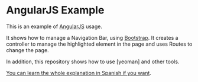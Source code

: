 # AngularJS Example

This is an example of [AngularJS] usage.

It shows how to manage a Navigation Bar, using [Bootstrap]. It creates a controller to manage the highlighted element in the page and uses Routes to change the page.

In addition, this repository shows how to use [yeoman] and other tools.

[You can learn the whole explanation in Spanish if you want].


[AngularJS]: http://angularjs.org/
[Bootstrap]: getbootstrap.com
[You can learn the whole explanation in Spanish if you want]: http://magmax.org/2014/01/18/primeros-pasos-en-angularjs.html
